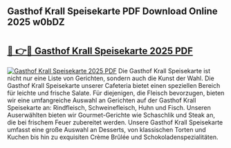 ## Gasthof Krall Speisekarte PDF Download Online 2025 w0bDZ

# <h2><a href="http://gc5sygu.nevu.top/?p=Gasthof+Krall+Speisekarte">🔗 👉🔴 Gasthof Krall Speisekarte 2025 PDF</a></h2>

[![Gasthof Krall Speisekarte 2025 PDF](https://i.imgur.com/dBaPXMq.png)](http://gc5sygu.nevu.top/?p=Gasthof+Krall+Speisekarte)
Die Gasthof Krall Speisekarte ist nicht nur eine Liste von Gerichten, sondern auch die Kunst der Wahl. Die Gasthof Krall Speisekarte unserer Cafeteria bietet einen speziellen Bereich für leichte und frische Salate. Für diejenigen, die Fleisch bevorzugen, bieten wir eine umfangreiche Auswahl an Gerichten auf der Gasthof Krall Speisekarte an: Rindfleisch, Schweinefleisch, Huhn und Fisch. Unseren Auserwählten bieten wir Gourmet-Gerichte wie Schaschlik und Steak an, die bei frischem Feuer zubereitet werden. Unsere Gasthof Krall Speisekarte umfasst eine große Auswahl an Desserts, von klassischen Torten und Kuchen bis hin zu exquisiten Crème Brûlée und Schokoladenspezialitäten.
